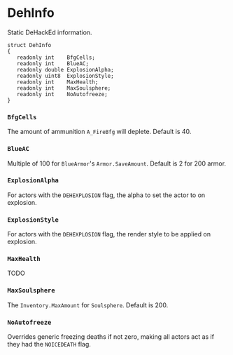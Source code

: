 # DehInfo

Static DeHackEd information.

```
struct DehInfo
{
   readonly int    BfgCells;
   readonly int    BlueAC;
   readonly double ExplosionAlpha;
   readonly uint8  ExplosionStyle;
   readonly int    MaxHealth;
   readonly int    MaxSoulsphere;
   readonly int    NoAutofreeze;
}
```

### `BfgCells`

The amount of ammunition `A_FireBfg` will deplete. Default is 40.

### `BlueAC`

Multiple of 100 for `BlueArmor`'s `Armor.SaveAmount`. Default is 2 for 200
armor.

### `ExplosionAlpha`

For actors with the `DEHEXPLOSION` flag, the alpha to set the actor to on
explosion.

### `ExplosionStyle`

For actors with the `DEHEXPLOSION` flag, the render style to be applied on
explosion.

### `MaxHealth`

TODO

### `MaxSoulsphere`

The `Inventory.MaxAmount` for `Soulsphere`. Default is 200.

### `NoAutofreeze`

Overrides generic freezing deaths if not zero, making all actors act as if they
had the `NOICEDEATH` flag.

<!-- EOF -->
